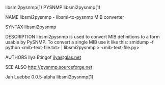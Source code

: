 libsmi2pysnmp(1)                                                      PYSNMP                                                      libsmi2pysnmp(1)

NAME
       libsmi2pysnmp - libsmi-to-pysnmp MIB converter

SYNTAX
       libsmi2pysnmp

DESCRIPTION
       libsmi2pysnmp  is  used  to convert MIB definitions to a form usable by PySNMP. To convert a single MIB use it like this: smidump -f python
       <mib-text-file.txt> | libsmi2pysnmp > <mib-text-file.py>

AUTHORS
       Ilya Etingof <ilya@glas.net>

SEE ALSO
       http://pysnmp.sourceforge.net

Jan Luebbe                                                          0.0.5-alpha                                                   libsmi2pysnmp(1)
